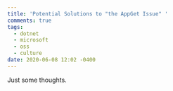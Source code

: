 ```yaml
---
title: 'Potential Solutions to "the AppGet Issue" '
comments: true
tags:
  - dotnet
  - microsoft
  - oss
  - culture
date: 2020-06-08 12:02 -0400
---
```

Just some thoughts.